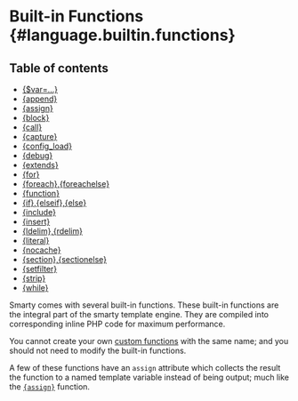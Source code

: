 Built-in Functions {#language.builtin.functions}
==================

## Table of contents
- [{$var=...}](./language-builtin-functions/language-function-shortform-assign.md)
- [{append}](./language-builtin-functions/language-function-append.md)
- [{assign}](./language-builtin-functions/language-function-assign.md)
- [{block}](./language-builtin-functions/language-function-block.md)
- [{call}](./language-builtin-functions/language-function-call.md)
- [{capture}](./language-builtin-functions/language-function-capture.md)
- [{config_load}](./language-builtin-functions/language-function-config-load.md)
- [{debug}](./language-builtin-functions/language-function-debug.md)
- [{extends}](./language-builtin-functions/language-function-extends.md)
- [{for}](./language-builtin-functions/language-function-for.md)
- [{foreach},{foreachelse}](./language-builtin-functions/language-function-foreach.md)
- [{function}](./language-builtin-functions/language-function-function.md)
- [{if},{elseif},{else}](./language-builtin-functions/language-function-if.md)
- [{include}](./language-builtin-functions/language-function-include.md)
- [{insert}](./language-builtin-functions/language-function-insert.md)
- [{ldelim},{rdelim}](./language-builtin-functions/language-function-ldelim.md)
- [{literal}](./language-builtin-functions/language-function-literal.md)
- [{nocache}](./language-builtin-functions/language-function-nocache.md)
- [{section},{sectionelse}](./language-builtin-functions/language-function-section.md)
- [{setfilter}](./language-builtin-functions/language-function-setfilter.md)
- [{strip}](./language-builtin-functions/language-function-strip.md)
- [{while}](./language-builtin-functions/language-function-while.md)

Smarty comes with several built-in functions. These built-in functions
are the integral part of the smarty template engine. They are compiled
into corresponding inline PHP code for maximum performance.

You cannot create your own [custom
functions](./language-custom-functions.md) with the same name; and you
should not need to modify the built-in functions.

A few of these functions have an `assign` attribute which collects the
result the function to a named template variable instead of being
output; much like the [`{assign}`](./language-builtin-functions/language-function-assign.md) function.
